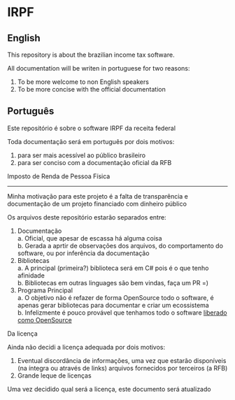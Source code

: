# IRPF

## English

This repository is about the brazilian income tax software.

All documentation will be writen in portuguese for two reasons:
1. To be more welcome to non English speakers
2. To be more concise with the official documentation

## Português
Este repositório é sobre o software IRPF da receita federal

Toda documentação será em português por dois motivos: 
1. para ser mais acessível ao público brasileiro
2. para ser conciso com a documentação oficial da RFB

Imposto de Renda de Pessoa Física

-------------------------------

Minha motivação para este projeto é a falta de transparência e documentação de um projeto financiado com dinheiro público

Os arquivos deste repositório estarão separados entre:
1. Documentação \
   a. Oficial, que apesar de escassa há alguma coisa \
   b. Gerada a aprtir de observações dos arquivos, do comportamento do software, ou por inferência da documentação
2. Bibliotecas \
   a. A principal (primeira?) biblioteca será em C# pois é o que tenho afinidade \
   b. Bibliotecas em outras linguages são bem vindas, faça um PR =)
3. Programa Principal \
   a. O objetivo não é refazer de forma OpenSource todo o software, é apenas gerar bibliotecas para documentar e criar um ecossistema \
   b. Infelizmente é pouco provável que tenhamos todo o software [liberado como OpenSource](https://tiinside.com.br/12/06/2012/justica-nega-recurso-a-ativista-do-software-livre-para-declaracao-do-ir/)

Da licença

Ainda não decidi a licença adequada por dois motivos:
1. Eventual discordância de informações, uma vez que estarão disponíveis (na íntegra ou através de links) arquivos fornecidos por terceiros (a RFB)
2. Grande leque de licenças

Uma vez decidido qual será a licença, este documento será atualizado


